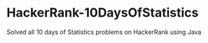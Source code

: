 # HackerRank-10DaysOfStatistics
Solved all 10 days of Statistics problems on HackerRank using Java 
